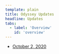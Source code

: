 ```yaml
---
template: plain
title: Odyssey Updates
headline: Updates
tabs:
  - label: 'Overview'
    id: 'overview'
---
```


 
- [October 2, 2020](2020-10-02)
